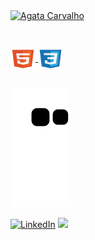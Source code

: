  <a href="https://github.com/code-explorer73">
<img width="49%" height="195px" src="https://github-readme-stats.vercel.app/api?username=code-explorer73&show_icons=true&count_private=true&hide_border=true&title_color=7BCCB5&icon_color=7BCCB5&text_color=7BCCB5&bg_color=000000" alt="Agata Carvalho" />



##

<div style="display: inline_block"><br>
  <img align="center" alt="Agata-HTML" height="30" width="40" src="https://raw.githubusercontent.com/devicons/devicon/master/icons/html5/html5-original.svg">
  <img align="center" alt="Agata-CSS" height="30" width="40" src="https://raw.githubusercontent.com/devicons/devicon/master/icons/css3/css3-original.svg">
</div>

##
![Snake animation](https://github.com/code-explorer73/code-explorer73/blob/output/github-contribution-grid-snake.svg)

<div>

[![LinkedIn](https://img.shields.io/badge/LinkedIn-0077B5?style=for-the-badge&logo=linkedin&logoColor=white)](https://www.linkedin.com/in/agatacarvalho/) <a href = "mailto:agata.carvalho@etec.sp.gov.br"><img src="https://img.shields.io/badge/-Gmail-%23333?style=for-the-badge&logo=gmail&logoColor=white" target="_blank"></a>

</div>
